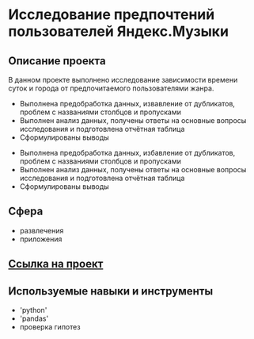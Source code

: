 # Исследование предпочтений пользователей Яндекс.Музыки 

## Описание проекта
В данном проекте выполнено исследование зависимости времени суток и города от предпочитаемого пользователями жанра.
* Выполнена предобработка данных, извавление от дубликатов, проблем с названиями столбцов и пропусками
* Выполнен анализ данных, получены ответы на основные вопросы исследования и подготовлена отчётная таблица
* Сформулированы выводы

-   Выполнена предобработка данных, избавление от дубликатов, проблем с названиями столбцов и пропусками
-   Выполнен анализ данных, получены ответы на основные вопросы исследования и подготовлена отчётная таблица
-   Сформулированы выводы


## Сфера 

- развлечения  
- приложения

## [Ссылка на проект](https://github.com/Jkmuf2022/ya_practicum_da/blob/main/01-project-yandex-music/1-project-yandex-music.ipynb)


## Используемые навыки и инструменты

-   'python'
-   'pandas'
-   проверка гипотез
